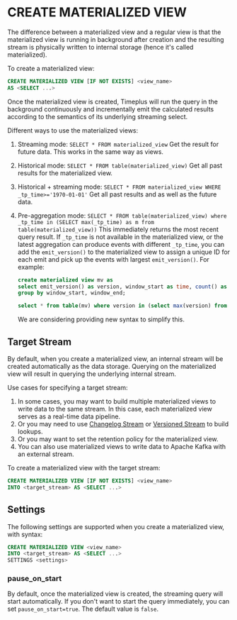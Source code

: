 # CREATE MATERIALIZED VIEW
The difference between a materialized view and a regular view is that the materialized view is running in background after creation and the resulting stream is physically written to internal storage (hence it's called materialized).

To create a materialized view:

```sql
CREATE MATERIALIZED VIEW [IF NOT EXISTS] <view_name>
AS <SELECT ...>
```

Once the materialized view is created, Timeplus will run the query in the background continuously and incrementally emit the calculated results according to the semantics of its underlying streaming select.

Different ways to use the materialized views:

1. Streaming mode: `SELECT * FROM materialized_view` Get the result for future data. This works in the same way as views.
2. Historical mode: `SELECT * FROM table(materialized_view)` Get all past results for the materialized view.
3. Historical + streaming mode: `SELECT * FROM materialized_view WHERE _tp_time>='1970-01-01'` Get all past results and as well as the future data.
4. Pre-aggregation mode: `SELECT * FROM table(materialized_view) where _tp_time in (SELECT max(_tp_time) as m from table(materialized_view))` This immediately returns the most recent query result. If `_tp_time` is not available in the materialized view, or the latest aggregation can produce events with different `_tp_time`, you can add the `emit_version()` to the materialized view to assign a unique ID for each emit and pick up the events with largest `emit_version()`. For example:

   ```sql
   create materialized view mv as
   select emit_version() as version, window_start as time, count() as n, max(speed_kmh) as h from tumble(car_live_data,10s)
   group by window_start, window_end;

   select * from table(mv) where version in (select max(version) from table(mv));
   ```

   We are considering providing new syntax to simplify this.

## Target Stream

By default, when you create a materialized view, an internal stream will be created automatically as the data storage. Querying on the materialized view will result in querying the underlying internal stream.

Use cases for specifying a target stream:

1. In some cases, you may want to build multiple materialized views to write data to the same stream. In this case, each materialized view serves as a real-time data pipeline.
2. Or you may need to use [Changelog Stream](proton-create-stream#changelog-stream) or [Versioned Stream](proton-create-stream#versioned-stream) to build lookups.
3. Or you may want to set the retention policy for the materialized view.
4. You can also use materialized views to write data to Apache Kafka with an external stream.

To create a materialized view with the target stream:

```sql
CREATE MATERIALIZED VIEW [IF NOT EXISTS] <view_name>
INTO <target_stream> AS <SELECT ...>
```

## Settings

The following settings are supported when you create a materialized view, with syntax:

```sql
CREATE MATERIALIZED VIEW <view_name>
INTO <target_stream> AS <SELECT ...>
SETTINGS <settings>
```
### pause_on_start
By default, once the materialized view is created, the streaming query will start automatically. If you don't want to start the query immediately, you can set `pause_on_start=true`. The default value is `false`.
